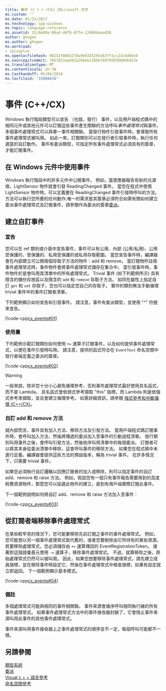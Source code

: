 ```yaml
---
title: 事件 (C + + /CX) |Microsoft 文件
ms.custom: ''
ms.date: 01/22/2017
ms.technology: cpp-windows
ms.topic: language-reference
ms.assetid: 31c8e08a-00ad-40f9-8f7e-124864aaad58
author: ghogen
ms.author: ghogen
ms.workload:
- cplusplus
ms.openlocfilehash: 98231f0803270a9e033529e163ff2cc23cdd64e9
ms.sourcegitcommit: 76b7653ae443a2b8eb1186b789f8503609d6453e
ms.translationtype: MT
ms.contentlocale: zh-TW
ms.lasthandoff: 05/04/2018
ms.locfileid: "33089634"
---
```

# <a name="events-ccx"></a>事件 (C++/CX)
Windows 執行階段類型可以宣告 （也就，發行） 事件，以及用戶端程式碼中的相同元件或其他元件可以訂閱這些事件產生關聯的方法呼叫*事件處理常式*與事件。 多個事件處理常式可以與單一事件相關聯。 當發行物件引發事件時，會導致所有事件處理常式被叫用。 如此一來，訂閱類別可以在發行者引發事件時，執行任何適當的自訂動作。 事件有委派類型，可指定所有事件處理常式必須具有的簽章，才能訂閱事件。  
  
## <a name="consuming-events-in-windows-components"></a>在 Windows 元件中使用事件  
 Windows 執行階段中的許多元件中公開事件。 例如，當感應器報告有新的光源值，LightSensor 物件就會引發 ReadingChanged 事件。 當您在程式中使用 LightSensor 物件時，可以定義要在 ReadingChanged 事件引發時呼叫的方法。 方法可以執行您所要的任何動作;唯一的需求是其簽章必須符合如需有關如何建立委派事件處理常式及訂閱事件，請參閱作為委派的簽章[委派](../cppcx/delegates-c-cx.md)。  
  
## <a name="creating-custom-events"></a>建立自訂事件  
  
### <a name="declaration"></a>宣告  
 您可以在 ref 類別或介面中宣告事件，事件可以有公用、內部 (公用/私用)、公用受保護的、受保護的、私用受保護的或私用存取範圍。 當您宣告事件時，編譯器會在內部建立可公開兩個存取子方法的物件：add 和 remove。 當訂閱物件註冊事件處理常式時，事件物件會將事件處理常式儲存在集合中。 當引發事件時，事件物件於是會叫用其清單中的所有處理常式。 Trivial 事件 (如下列範例所示) 具有隱含的備份存放區以及隱含的 `add` 和 `remove` 存取子方法。 如同在屬性上指定自訂 `get` 和 `set` 存取子，您也可以指定您自己的存取子。  實作的類別無法手動循環 trivial 事件中的事件訂閱者清單。  
  
 下列範例顯示如何宣告和引發事件。 請注意，事件有委派類型，並使用 "^" 符號來宣告。  
  
 [!code-cpp[cx_events#01](../cppcx/codesnippet/CPP/cx_events/class1.h#01)]  
  
### <a name="usage"></a>使用量  
 下列範例示範訂閱類別如何使用 `+=` 運算子訂閱事件，以及如何提供事件處理常式，以便在事件引發時叫用。 請注意，提供的函式符合在 `EventTest` 命名空間中發行者端定義之委派的簽章。  
  
 [!code-cpp[cx_events#02](../cppcx/codesnippet/CPP/eventsupportinvs/eventclientclass.h#02)]  
  
> [!WARNING]
>  一般來說，除非您十分小心避免循環參考，否則事件處理常式最好使用具名函式，而不是 Lambda。 具名函式會依弱式參考擷取 "this" 指標，而 Lambda 則是依強式參考來擷取，並且會建立循環參考。 如需詳細資訊，請參閱 [強式參考和中斷循環 (C++/CX)](../cppcx/weak-references-and-breaking-cycles-c-cx.md)。  
  
### <a name="custom-add-and-remove-methods"></a>自訂 add 和 remove 方法  
 就內部而言，事件具有加入方法、移除方法及引發方法。 當用戶端程式碼訂閱事件時，會呼叫加入方法，然後將傳遞的委派加入至事件的引動過程清單。 發行類別叫用事件之後，會呼叫引發方法，然後依序叫用清單中的每個委派。 訂閱者可以將其本身從委派清單中移除，這會呼叫事件的移除方法。 如果您在程式碼中未進行定義，編譯器會提供這些方法的預設版本，稱為 trivial 事件。 在許多情況下，只需要 trivial 事件。  
  
 如果您必須執行自訂邏輯以回應訂閱者的加入或移除，則可以指定事件的自訂 add、remove 和 raise 方法。 例如，假設您有一個只有事件報告需要用到的高度耗費資源物件，那麼您可以延遲此物件的建立，直到有用戶端實際訂閱此事件。  
  
 下一個範例說明如何將自訂 add、remove 和 raise 方法加入至事件：  
  
 [!code-cpp[cx_events#03](../cppcx/codesnippet/CPP/cx_events/class1.h#03)]  
  
## <a name="removing-an-event-handler-from-the-subscriber-side"></a>從訂閱者端移除事件處理常式  
 在某些較罕見的情況下，您可能要移除先前訂閱之事件的事件處理常式。 例如，您可能想以另一個事件處理常式取代舊的，或者您要刪除由它所持有的某些資源。 若要移除處理常式，您必須儲存由 `+=` 運算傳回的 EventRegistrationToken。 接著對這個語彙基元使用 `-=` 運算子，移除事件處理常式。  不過，就算移除之後，原始處理常式仍然可以被叫用。 因此，如果您想要移除事件處理常式，請先建立成員旗標，並在移除事件時設定它，然後在事件處理常式中檢查旗標，如果有設定就立即返回。 下一個範例顯示基本模式。  
  
 [!code-cpp[cx_events#04](../cppcx/codesnippet/CPP/eventsupportinvs/eventclientclass.h#04)]  
  
### <a name="remarks"></a>備註  
 多個處理常式可能與相同的事件相關聯。 事件來源會循序呼叫相同執行緒的所有事件處理常式。 如果事件處理常式方法中的事件接收器封鎖了，它會阻止事件來源叫用此事件的其他事件處理常式。  
  
 事件來源叫用事件接收器上之事件處理常式的順序並不一定，每個呼叫可能都不一樣。  
  
## <a name="see-also"></a>另請參閱  
 [類型系統](../cppcx/type-system-c-cx.md)   
 [委派](../cppcx/delegates-c-cx.md)   
 [Visual c + + 語言參考](../cppcx/visual-c-language-reference-c-cx.md)   
 [命名空間參考](../cppcx/namespaces-reference-c-cx.md)